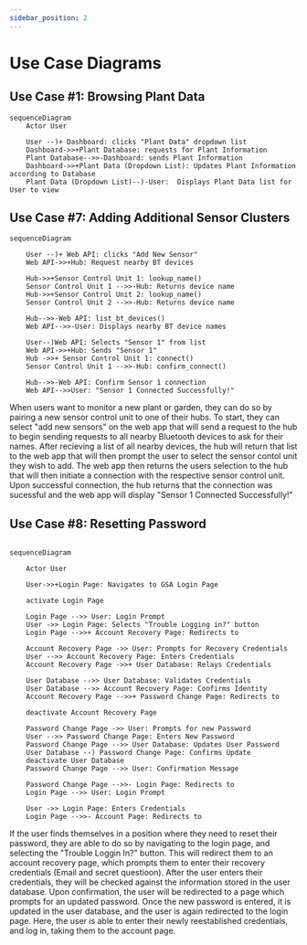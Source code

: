 ```yaml
---
sidebar_position: 2
---
```

# Use Case Diagrams

## Use Case #1: Browsing Plant Data
```mermaid
sequenceDiagram
    Actor User

    User --)+ Dashboard: clicks "Plant Data" dropdown list
    Dashboard->>+Plant Database: requests for Plant Information
    Plant Database-->>-Dashboard: sends Plant Information
    Dashboard->>+Plant Data (Dropdown List): Updates Plant Information according to Database
    Plant Data (Dropdown List)--)-User:  Displays Plant Data list for User to view
```

## Use Case #7: Adding Additional Sensor Clusters
```mermaid
sequenceDiagram

    User --)+ Web API: clicks "Add New Sensor"
    Web API->>+Hub: Request nearby BT devices

    Hub->>+Sensor Control Unit 1: lookup_name()
    Sensor Control Unit 1 -->>-Hub: Returns device name
    Hub->>+Sensor Control Unit 2: lookup_name()
    Sensor Control Unit 2 -->>-Hub: Returns device name

    Hub-->>-Web API: list_bt_devices()
    Web API-->>-User: Displays nearby BT device names

    User--)Web API: Selects "Sensor 1" from list
    Web API->>+Hub: Sends "Sensor 1"
    Hub ->>+ Sensor Control Unit 1: connect()
    Sensor Control Unit 1 -->>-Hub: confirm_connect()

    Hub-->>-Web API: Confirm Sensor 1 connection
    Web API-->>User: "Sensor 1 Connected Successfully!"
```

When users want to monitor a new plant or garden, they can do so by pairing a new sensor control unit to one of their hubs.
To start, they can select "add new sensors" on the web app that will send a request to the hub to begin sending requests to 
all nearby Bluetooth devices to ask for their names. After recieving a list of all nearby devices, the hub will return that 
list to the web app that will then prompt the user to select the sensor contol unit they wish to add. The web app then returns
the users selection to the hub that will then initiate a connection with the respective sensor control unit. Upon successful 
connection, the hub returns that the connection was sucessful and the web app will display "Sensor 1 Connected Successfully!"

## Use Case #8: Resetting Password

```mermaid

sequenceDiagram

    Actor User

    User->>+Login Page: Navigates to GSA Login Page

    activate Login Page

    Login Page -->> User: Login Prompt
    User ->> Login Page: Selects "Trouble Logging in?" button
    Login Page -->>+ Account Recovery Page: Redirects to

    Account Recovery Page ->> User: Prompts for Recovery Credentials
    User -->> Account Recovery Page: Enters Credentials
    Account Recovery Page ->>+ User Database: Relays Credentials

    User Database -->> User Database: Validates Credentials
    User Database -->> Account Recovery Page: Confirms Identity
    Account Recovery Page -->>+ Password Change Page: Redirects to

    deactivate Account Recovery Page

    Password Change Page ->> User: Prompts for new Password
    User -->> Password Change Page: Enters New Password
    Password Change Page -->> User Database: Updates User Password
    User Database --) Password Change Page: Confirms Update
    deactivate User Database
    Password Change Page -->> User: Confirmation Message

    Password Change Page -->>- Login Page: Redirects to
    Login Page -->> User: Login Prompt

    User ->> Login Page: Enters Credentials
    Login Page -->>- Account Page: Redirects to
```

If the user finds themselves in a position where they need to reset their password, they are able to do so by navigating to the login page, and selecting the "Trouble Loggin In?" button. This will redirect them to an account recovery page, which prompts them to enter their recovery credentials (Email and secret questioon). After the user enters their credentials, they will be checked against the information stored in the user database. Upon confirmation, the user will be redirected to a page which prompts for an updated password. Once the new password is entered, it is updated in the user database, and the user is again redirected to the login page. Here, the user is able to enter their newly reestablished credentials, and log in, taking them to the account page.

